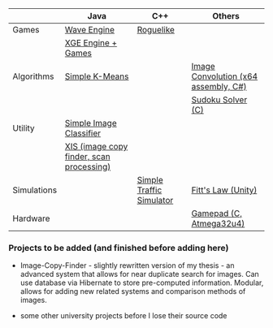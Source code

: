 
|             | Java                                                                             | C++                                                                                | Others                                                                          |
|-------------|----------------------------------------------------------------------------------|------------------------------------------------------------------------------------|---------------------------------------------------------------------------------|
| Games       | [Wave Engine](https://github.com/kamil-sita/wave-engine)                         | [Roguelike](https://github.com/kamil-sita/cpp-roguelike)                           |                                                                                 |
|             | [XGE Engine + Games](https://github.com/kamil-sita/xge-games-archive)            |                                                                                    |                                                                                 |
| Algorithms  | [Simple K-Means](https://github.com/kamil-sita/simple_kmeans)                    |                                                                                    | [Image Convolution (x64 assembly, C#)](https://github.com/kamil-sita/asm-convolution) |
| | | | [Sudoku Solver (C)](https://github.com/kamil-sita/sudoku-solver-c) |
| Utility     | [Simple Image Classifier](https://github.com/kamil-sita/simple-image-classifier) |                                                                                    |                                                                                 |
|             | [XIS (image copy finder, scan processing)](https://github.com/kamil-sita/XIS)    |                                                                                    |                                                                                 |
| Simulations |                                                                                  | [Simple Traffic Simulator](https://github.com/kamil-sita/simple-traffic-simulator) | [Fitt's Law (Unity)](https://github.com/kamil-sita/pwsgu)                       |
| Hardware | | | [Gamepad (C, Atmega32u4)](https://github.com/kamil-sita/atmega32u4-gamepad) |


### Projects to be added (and finished before adding here)

* Image-Copy-Finder - slightly rewritten version of my thesis - an advanced system that allows for near duplicate search for images. Can use database via Hibernate to 
store pre-computed information. Modular, allows for adding new related systems and comparison methods of images.

* some other university projects before I lose their source code
